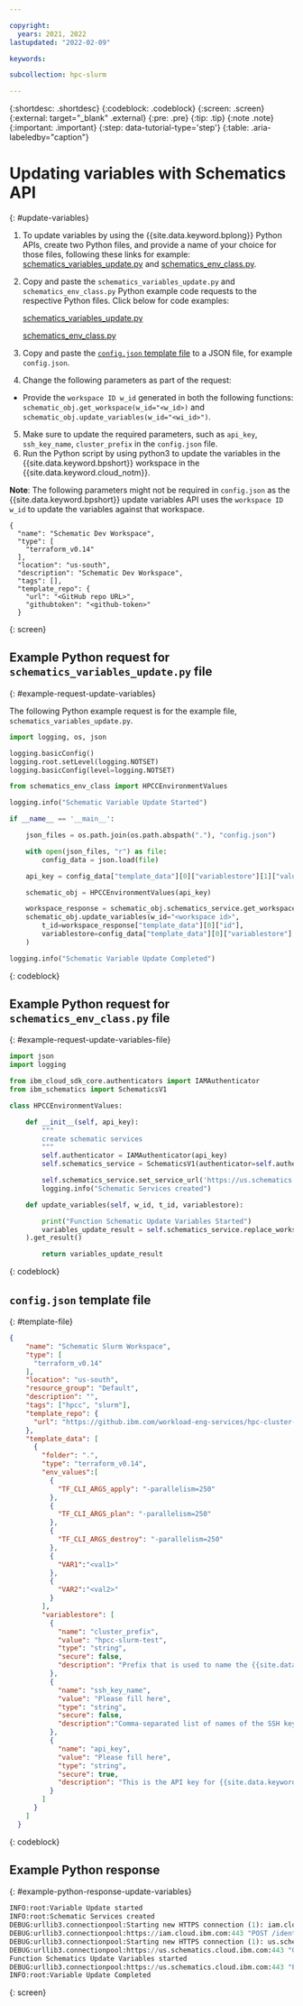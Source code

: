 ```yaml
---

copyright:
  years: 2021, 2022
lastupdated: "2022-02-09"

keywords: 

subcollection: hpc-slurm

---
```


{:shortdesc: .shortdesc}
{:codeblock: .codeblock}
{:screen: .screen}
{:external: target="_blank" .external}
{:pre: .pre}
{:tip: .tip}
{:note .note}
{:important: .important}
{:step: data-tutorial-type='step'}
{:table: .aria-labeledby="caption"}

# Updating variables with Schematics API
{: #update-variables}

1. To update variables by using the {{site.data.keyword.bplong}} Python APIs, create two Python files, and provide a name of your choice for those files, following these links for example: [schematics_variables_update.py](/docs/hpc-slurm?topic=hpc-slurm-update-variables#example-request-update-variables) and [schematics_env_class.py](/docs/hpc-slurm?topic=hpc-slurm-update-variables#example-request-update-variables-file).

2. Copy and paste the `schematics_variables_update.py` and `schematics_env_class.py` Python example code requests to the respective Python files. Click below for code examples:

    [schematics_variables_update.py](/docs/hpc-slurm?topic=hpc-slurm-update-variables#example-request-update-variables)

    [schematics_env_class.py](/docs/hpc-slurm?topic=hpc-slurm-update-variables#example-request-update-variables-file)

3. Copy and paste the [`config.json` template file](/docs/hpc-slurm?topic=hpc-slurm-update-variables#template-file) to a JSON file, for example `config.json`.
4. Change the following parameters as part of the request:
  * Provide the `workspace ID w_id` generated in both the following functions: `schematic_obj.get_workspace(w_id="<w_id>)` and `schematic_obj.update_variables(w_id="<wi_id>")`.
5. Make sure to update the required parameters, such as `api_key`, `ssh_key_name`, `cluster_prefix` in the `config.json` file.
6. Run the Python script by using python3 to update the variables in the {{site.data.keyword.bpshort}} workspace in the {{site.data.keyword.cloud_notm}}.

**Note**: The following parameters might not be required in `config.json` as the {{site.data.keyword.bpshort}} update variables API uses the `workspace ID w_id` to update the variables against that workspace.

```
{
  "name": "Schematic Dev Workspace",
  "type": [
    "terraform_v0.14"
  ],
  "location": "us-south",
  "description": "Schematic Dev Workspace",
  "tags": [],
  "template_repo": {
    "url": "<GitHub repo URL>",
    "githubtoken": "<github-token>"
  }
```
{: screen}

## Example Python request for `schematics_variables_update.py` file
{: #example-request-update-variables}

The following Python example request is for the example file, `schematics_variables_update.py`.

```python
import logging, os, json

logging.basicConfig()
logging.root.setLevel(logging.NOTSET)
logging.basicConfig(level=logging.NOTSET)

from schematics_env_class import HPCCEnvironmentValues

logging.info("Schematic Variable Update Started")

if __name__ == '__main__':

    json_files = os.path.join(os.path.abspath("."), "config.json")

    with open(json_files, "r") as file:
        config_data = json.load(file)

    api_key = config_data["template_data"][0]["variablestore"][1]["value"]

    schematic_obj = HPCCEnvironmentValues(api_key)

    workspace_response = schematic_obj.schematics_service.get_workspace(w_id="<workspace id>").get_result()
    schematic_obj.update_variables(w_id="<workspace id>", 
        t_id=workspace_response["template_data"][0]["id"], 
        variablestore=config_data["template_data"][0]["variablestore"]
    )

logging.info("Schematic Variable Update Completed")
```
{: codeblock}

## Example Python request for `schematics_env_class.py` file
{: #example-request-update-variables-file}

```python
import json
import logging

from ibm_cloud_sdk_core.authenticators import IAMAuthenticator
from ibm_schematics import SchematicsV1

class HPCCEnvironmentValues:

    def __init__(self, api_key):
        """
        create schematic services
        """
        self.authenticator = IAMAuthenticator(api_key)
        self.schematics_service = SchematicsV1(authenticator=self.authenticator)

        self.schematics_service.set_service_url('https://us.schematics.cloud.ibm.com')
        logging.info("Schematic Services created")

    def update_variables(self, w_id, t_id, variablestore):

        print("Function Schematic Update Variables Started")
        variables_update_result = self.schematics_service.replace_workspace_inputs(w_id=w_id, t_id=t_id, variablestore=variablestore
    ).get_result()

        return variables_update_result   
```
{: codeblock}

## `config.json` template file
{: #template-file}

```json
{
    "name": "Schematic Slurm Workspace",
    "type": [
      "terraform_v0.14"
    ],
    "location": "us-south",
    "resource_group": "Default",
    "description": "",
    "tags": ["hpcc", "slurm"],
    "template_repo": {
      "url": "https://github.ibm.com/workload-eng-services/hpc-cluster-slurm"
    },
    "template_data": [
      {
        "folder": ".",
        "type": "terraform_v0.14",
        "env_values":[
          { 
            "TF_CLI_ARGS_apply": "-parallelism=250"
          },
          { 
            "TF_CLI_ARGS_plan": "-parallelism=250"
          },
          {
            "TF_CLI_ARGS_destroy": "-parallelism=250"
          },
          { 
            "VAR1":"<val1>"
          },
          {
            "VAR2":"<val2>"
          } 
        ],
        "variablestore": [
          {
            "name": "cluster_prefix",
            "value": "hpcc-slurm-test",
            "type": "string",
            "secure": false,
            "description": "Prefix that is used to name the {{site.data.keyword.slurm_short}} cluster and {{site.data.keyword.Bluemix_notm}} resources that are provisioned to build the {{site.data.keyword.slurm_short}} cluster instance. You cannot create more than one instance of the {{site.data.keyword.slurm_short}} cluster with the same name. Make sure that the name is unique. Enter a prefix name, such as my-hpcc."
          },
          {
            "name": "ssh_key_name",
            "value": "Please fill here",
            "type": "string",
            "secure": false,
            "description":"Comma-separated list of names of the SSH key configured in your {{site.data.keyword.Bluemix_notm}} account that is used to establish a connection to the {{site.data.keyword.slurm_short}} master node. Ensure the SSH key is present in the same resource group and region where the cluster is being provisioned. If you do not have an SSH key in your {{site.data.keyword.Bluemix_notm}} account, create one by using the instructions given here. [Learn more](https://cloud.ibm.com/docs/vpc?topic=vpc-ssh-keys)."
          },
          {
            "name": "api_key",
            "value": "Please fill here",
            "type": "string",
            "secure": true,
            "description": "This is the API key for {{site.data.keyword.Bluemix_notm}} account in which the {{site.data.keyword.slurm_short}} cluster needs to be deployed. [Learn more](https://cloud.ibm.com/docs/account?topic=account-userapikey)."
          }  
        ]
      }
    ]
  }
```
{: codeblock}

## Example Python response
{: #example-python-response-update-variables}

```python
INFO:root:Variable Update started
INFO:root:Schematic Services created
DEBUG:urllib3.connectionpool:Starting new HTTPS connection (1): iam.cloud.ibm.com:443
DEBUG:urllib3.connectionpool:https://iam.cloud.ibm.com:443 "POST /identity/token HTTP/1.1" 200 1055
DEBUG:urllib3.connectionpool:Starting new HTTPS connection (1): us.schematics.cloud.ibm.com:443
DEBUG:urllib3.connectionpool:https://us.schematics.cloud.ibm.com:443 "GET /v1/workspaces/us-south.workspace.Sample-Schematics-Api-workspace.0f4b9089 HTTP/1.1" 200 None
Function Schematics Update Variables started
DEBUG:urllib3.connectionpool:https://us.schematics.cloud.ibm.com:443 "PUT /v1/workspaces/us-south.workspace.Sample-Schematics-Api-workspace.0f4b9089f/template_data/ad5540ad-d70d-40/values HTTP/1.1" 200 None
INFO:root:Variable Update Completed
```
{: screen}

